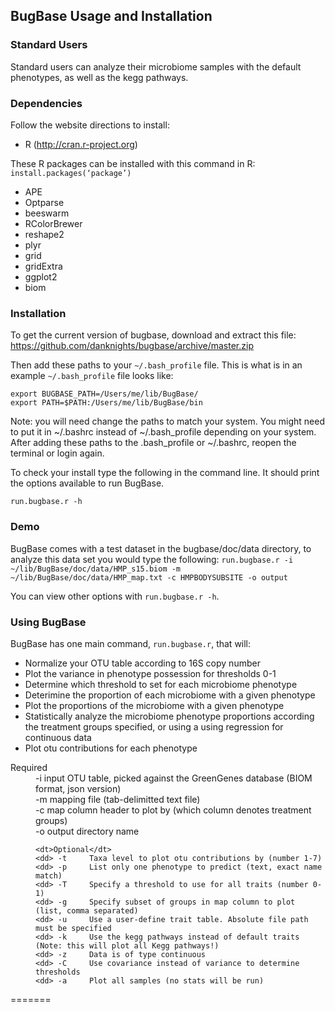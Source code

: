 ## BugBase Usage and Installation

### Standard Users
Standard users can analyze their microbiome samples with the default phenotypes, as well as the kegg pathways. 

### Dependencies

Follow the website directions to install:
* R (http://cran.r-project.org)

These R packages can be installed with this command in R: `install.packages(‘package’)`
* APE
* Optparse
* beeswarm
* RColorBrewer
* reshape2
* plyr
* grid
* gridExtra
* ggplot2
* biom

### Installation
To get the current version of bugbase, download and extract this file:
https://github.com/danknights/bugbase/archive/master.zip

Then add these paths to your `~/.bash_profile` file. This is what is in an example `~/.bash_profile` file looks like:

```
export BUGBASE_PATH=/Users/me/lib/BugBase/
export PATH=$PATH:/Users/me/lib/BugBase/bin
```

Note: you will need change the paths to match your system. You might need to put it in ~/.bashrc instead of ~/.bash_profile depending on your system. After adding these paths to the .bash_profile or ~/.bashrc, reopen the terminal or login again.

To check your install type the following in the command line.  It should print the options available to run BugBase.

```
run.bugbase.r -h 
```

### Demo
BugBase comes with a test dataset in the bugbase/doc/data directory, to analyze this data set you would type the following:
`run.bugbase.r -i ~/lib/BugBase/doc/data/HMP_s15.biom -m ~/lib/BugBase/doc/data/HMP_map.txt -c HMPBODYSUBSITE -o output`

You can view other options with `run.bugbase.r -h`.

### Using BugBase 

BugBase has one main command, `run.bugbase.r`, that will:
-	Normalize your OTU table according to 16S copy number
-	Plot the variance in phenotype possession for thresholds 0-1
-	Determine which threshold to set for each microbiome phenotype
-	Deterimine the proportion of each microbiome with a given phenotype
-	Plot the proportions of the microbiome with a given phenotype
-	Statistically analyze the microbiome phenotype proportions according the treatment groups specified, or using a using regression for continuous data
-	Plot otu contributions for each phenotype


<dl>
	<dt>Required</dt>
	<dd> -i     input OTU table, picked against the GreenGenes database (BIOM format, json version)
	<dd> -m     mapping file (tab-delimitted text file)
	<dd> -c     map column header to plot by (which column denotes treatment groups)
	<dd> -o     output directory name
	
	<dt>Optional</dt>
	<dd> -t	 	Taxa level to plot otu contributions by (number 1-7)
	<dd> -p 	List only one phenotype to predict (text, exact name match)
	<dd> -T 	Specify a threshold to use for all traits (number 0-1)
	<dd> -g 	Specify subset of groups in map column to plot (list, comma separated)
	<dd> -u	 	Use a user-define trait table. Absolute file path must be specified
	<dd> -k 	Use the kegg pathways instead of default traits (Note: this will plot all Kegg pathways!)
	<dd> -z 	Data is of type continuous 
	<dd> -C 	Use covariance instead of variance to determine thresholds
	<dd> -a 	Plot all samples (no stats will be run)
</dl>



=======
